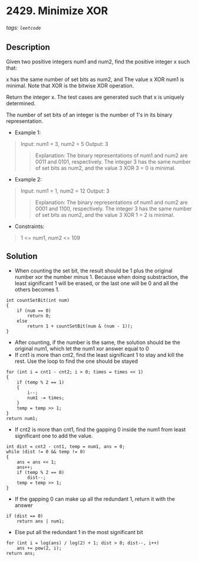# 2429. Minimize XOR
###### tags: `leetcode`
## Description
Given two positive integers num1 and num2, find the positive integer x such that:

x has the same number of set bits as num2, and
The value x XOR num1 is minimal.
Note that XOR is the bitwise XOR operation.

Return the integer x. The test cases are generated such that x is uniquely determined.

The number of set bits of an integer is the number of 1's in its binary representation.

- Example 1:

>Input: num1 = 3, num2 = 5
Output: 3
>>Explanation:
The binary representations of num1 and num2 are 0011 and 0101, respectively.
The integer 3 has the same number of set bits as num2, and the value 3 XOR 3 = 0 is minimal.

- Example 2:

>Input: num1 = 1, num2 = 12
Output: 3
>>Explanation:
The binary representations of num1 and num2 are 0001 and 1100, respectively.
The integer 3 has the same number of set bits as num2, and the value 3 XOR 1 = 2 is minimal.

- Constraints:

>1 <= num1, num2 <= 109

## Solution
- When counting the set bit, the result should be 1 plus the original number xor the number minus 1. Because when doing substraction, the least significant 1 will be erased, or the last one will be 0 and all the others becomes 1.
```cpp=
int countSetBit(int num)
{
    if (num == 0)
        return 0;
    else
        return 1 + countSetBit(num & (num - 1));
}
```
- After counting, if the number is the same, the solution should be the original num1, which let the num1 xor answer equal to 0
- If cnt1 is more than cnt2, find the least significant 1 to stay and kill the rest. Use the loop to find the one should be stayed
```cpp=
for (int i = cnt1 - cnt2; i > 0; times = times << 1)
{
    if (temp % 2 == 1)
    {
        i--;
        num1 -= times;
    }
    temp = temp >> 1;
}
return num1;
```
- If cnt2 is more than cnt1, find the gapping 0 inside the num1 from least significant one to add the value.
```cpp=
int dist = cnt2 - cnt1, temp = num1, ans = 0;
while (dist != 0 && temp != 0)
{
    ans = ans << 1;
    ans++;
    if (temp % 2 == 0)
        dist--;
    temp = temp >> 1;
}
```
- If the gapping 0 can make up all the redundant 1, return it with the answer
```cpp=
if (dist == 0)
    return ans | num1;
```
- Else put all the redundant 1 in the most significant bit
```cpp=
for (int i = log(ans) / log(2) + 1; dist > 0; dist--, i++)
    ans += pow(2, i);
return ans;
```
